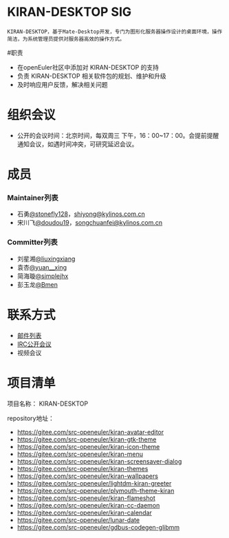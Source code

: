 # KIRAN-DESKTOP SIG

    KIRAN-DESKTOP，基于Mate-Desktop开发，专门为图形化服务器操作设计的桌面环境，操作简洁，为系统管理员提供对服务器高效的操作方式。

#职责
 
- 在openEuler社区中添加对 KIRAN-DESKTOP  的支持
- 负责 KIRAN-DESKTOP  相关软件包的规划、维护和升级
- 及时响应用户反馈，解决相关问题

# 组织会议

- 公开的会议时间：北京时间，每双周三 下午，16：00~17：00。会提前提醒通知会议，如遇时间冲突，可研究延迟会议。

# 成员

### Maintainer列表

- 石勇[@stonefly128](https://gitee.com/stonefly128)，shiyong@kylinos.com.cn
- 宋川飞[@doudou19](https://gitee.com/doudou19)，songchuanfei@kylinos.com.cn

### Committer列表

- 刘星湘[@liuxingxiang](https://gitee.com/liuxingxiang)
- 袁杏[@yuan__xing](https://gitee.com/yuan__xing/)
- 简海璇[@simplejhx](https://gitee.com/simplejhx)
- 彭玉龙[@Bmen](https://gitee.com/Bmen)

# 联系方式

- [邮件列表]()
- [IRC公开会议]()
- 视频会议


# 项目清单
项目名称： KIRAN-DESKTOP

repository地址：

- https://gitee.com/src-openeuler/kiran-avatar-editor
- https://gitee.com/src-openeuler/kiran-gtk-theme
- https://gitee.com/src-openeuler/kiran-icon-theme
- https://gitee.com/src-openeuler/kiran-menu
- https://gitee.com/src-openeuler/kiran-screensaver-dialog
- https://gitee.com/src-openeuler/kiran-themes
- https://gitee.com/src-openeuler/kiran-wallpapers
- https://gitee.com/src-openeuler/lightdm-kiran-greeter
- https://gitee.com/src-openeuler/plymouth-theme-kiran
- https://gitee.com/src-openeuler/kiran-flameshot
- https://gitee.com/src-openeuler/kiran-cc-daemon
- https://gitee.com/src-openeuler/kiran-calendar
- https://gitee.com/src-openeuler/lunar-date
- https://gitee.com/src-openeuler/gdbus-codegen-glibmm
